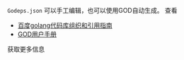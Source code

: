 `Godeps.json` 可以手工编辑，也可以使用GOD自动生成。
查看 

* [百度golang代码库组织和引用指南](http://wiki.baidu.com/pages/viewpage.action?pageId=515622823)
* [GOD用户手册](http://icode.baidu.com/repos/baidu/gdp/god/tree/master)

获取更多信息
